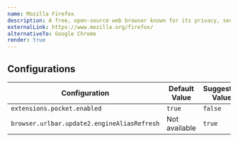 ```yaml
---
name: Mozilla Firefox
description: A free, open-source web browser known for its privacy, security, and customizable features.
externalLink: https://www.mozilla.org/firefox/
alternativeTo: Google Chrome
render: true
---
```


## Configurations

| Configuration                                | Default Value   | Suggested Value |
|----------------------------------------------|-----------------|-----------------|
| `extensions.pocket.enabled`                  | `true`          | `false`         |
| `browser.urlbar.update2.engineAliasRefresh`  | Not available   | `true`          |
